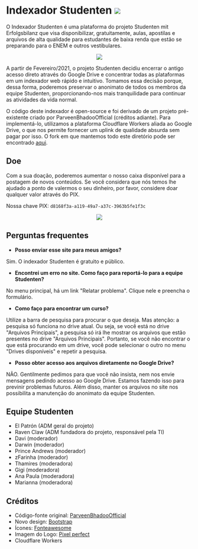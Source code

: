 # Indexador Studenten [![](https://data.jsdelivr.com/v1/package/gh/projetostudenten/Google-Drive-Index/badge)](https://www.jsdelivr.com/package/gh/projetostudenten/Google-Drive-Index)

O Indexador Studenten é uma plataforma do projeto Studenten mit Erfolgsbilanz que visa disponibilizar, gratuitamente, aulas, apostilas e arquivos de alta qualidade para estudantes de baixa renda que estão se preparando para o ENEM e outros vestibulares. 

<center><img src="https://github.com/projetostudenten/Google-Drive-Index/blob/master/images/logo-preta.png"></center>

A partir de Fevereiro/2021, o projeto Studenten decidiu encerrar o antigo acesso direto através do Google Drive e concentrar todas as plataformas em um indexador web rápido e intuitivo. Tomamos essa decisão porque, dessa forma, poderemos preservar o anonimato de todos os membros da equipe Studenten, proporcionando-nos mais tranquilidade para continuar as atividades da vida normal.

O código deste indexador é open-source e foi derivado de um projeto pré-existente criado por ParveenBhadooOfficial (créditos adiante). Para implementá-lo, utilizamos a plataforma Cloudflare Workers aliada ao Google Drive, o que nos permite fornecer um uplink de qualidade absurda sem pagar por isso. O fork em que mantemos todo este diretório pode ser encontrado [aqui](https://github.com/projetostudenten/Google-Drive-Index).

## Doe

Com a sua doação, poderemos aumentar o nosso caixa disponível para a postagem de novos conteúdos. Se você considera que nós temos lhe ajudado a ponto de valermos o seu dinheiro, por favor, considere doar qualquer valor através do PIX.

Nossa chave PIX: ```d8168f3a-a119-49a7-a37c-3963b5fe1f3c```

<center><img src="https://github.com/projetostudenten/Google-Drive-Index/blob/master/images/logo_pix.png"></center>

## Perguntas frequentes

* **Posso enviar esse site para meus amigos?**

Sim. O indexador Studenten é gratuito e público.

* **Encontrei um erro no site. Como faço para reportá-lo para a equipe Studenten?**

No menu principal, há um link "Relatar problema". Clique nele e preencha o formulário.

* **Como faço para encontrar um curso?**

Utilize a barra de pesquisa para procurar o que deseja. Mas atenção: a pesquisa só funciona no drive atual. Ou seja, se você está no drive "Arquivos Principais", a pesquisa só irá lhe mostrar os arquivos que estão presentes no drive "Arquivos Principais". Portanto, se você não encontrar o que está procurando em um drive, você pode selecionar o outro no menu "Drives disponíveis" e repetir a pesquisa.

* **Posso obter acesso aos arquivos diretamente no Google Drive?**

NÃO. Gentilmente pedimos para que você não insista, nem nos envie mensagens pedindo acesso ao Google Drive. Estamos fazendo isso para previnir problemas futuros. Além disso, manter os arquivos no site nos possibilita a manutenção do anonimato da equipe Studenten.

## Equipe Studenten

* El Patrón (ADM geral do projeto)
* Raven Claw (ADM fundadora do projeto, responsável pela TI)
* Davi (moderador)
* Darwin (moderador)
* Prince Andrews (moderador)
* zFarinha (moderador)
* Thamires (moderadora)
* Gigi (moderadora)
* Ana Paula (moderadora)
* Marianna (moderadora)

## Créditos

* Código-fonte original: [ParveenBhadooOfficial](https://github.com/ParveenBhadooOfficial/Google-Drive-Index)
* Novo design: [Bootstrap](https://getbootstrap.com)
* Ícones: [Fonteawesome](https://fontawesome.com/)
* Imagem do Logo: [Pixel perfect](https://www.flaticon.com/authors/pixel-perfect)
* Cloudflare Workers
